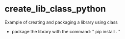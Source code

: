 # create_lib_class_python
Example of creating and packaging a library using class
- package the library with the command: " pip install . "
